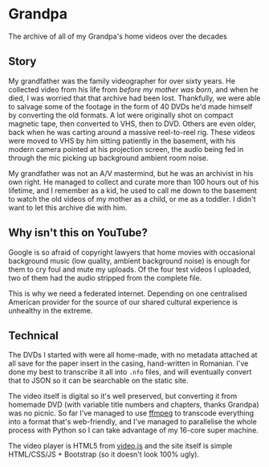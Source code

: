 # Grandpa

The archive of all of my Grandpa's home videos over the decades

## Story

My grandfather was the family videographer for over sixty years.  He collected
video from his life from *before my mother was born*, and when he died, I was
worried that that archive had been lost.  Thankfully, we were able to salvage
some of the footage in the form of 40 DVDs he'd made himself by converting the
old formats.  A lot were originally shot on compact magnetic tape, then
converted to VHS, then to DVD.  Others are even older, back when he was carting
around a massive reel-to-reel rig.  These videos were moved to VHS by him
sitting patiently in the basement, with his modern camera pointed at his
projection screen, the audio being fed in through the mic picking up background
ambient room noise.

My grandfather was not an A/V mastermind, but he was an archivist in his own
right.  He managed to collect and curate more than 100 hours out of his
lifetime, and I remember as a kid, he used to call me down to the basement to
watch the old videos of my mother as a child, or me as a toddler.  I didn't
want to let this archive die with him.


## Why isn't this on YouTube?

Google is so afraid of copyright lawyers that home movies with occasional
background music (low quality, ambient background noise) is enough for them to
cry foul and mute my uploads.  Of the four test videos I uploaded, two of them
had the audio stripped from the complete file.

This is why we need a federated internet.  Depending on one centralised
American provider for the source of our shared cultural experience is unhealthy
in the extreme.


## Technical

The DVDs I started with were all home-made, with no metadata attached at all
save for the paper insert in the casing, hand-written in Romanian.  I've done
my best to transcribe it all into `.nfo` files, and will eventually convert
that to JSON so it can be searchable on the static site.

The video itself is digital so it's well preserved, but converting it from
homemade DVD (with variable title numbers and chapters, thanks Grandpa) was no
picnic.  So far I've managed to use [ffmpeg](https://ffmpeg.org/) to transcode
everything into a format that's web-friendly, and I've managed to parallelise
the whole process with Python so I can take advantage of my 16-core super
machine.

The video player is HTML5 from [video.js](http://videojs.com/) and the site
itself is simple HTML/CSS/JS + Bootstrap (so it doesn't look 100% ugly).
